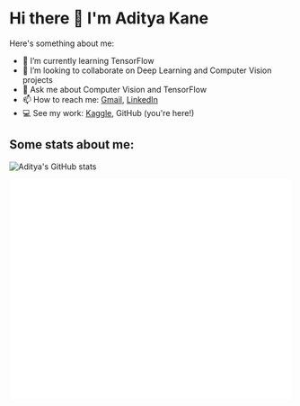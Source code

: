# Hi there 👋 I'm Aditya Kane

<!--
**AdityaKane2001/AdityaKane2001** is a ✨ _special_ ✨ repository because its `README.md` (this file) appears on your GitHub profile.-->

Here's something about me:

- 🌱 I’m currently learning TensorFlow
- 👯 I’m looking to collaborate on Deep Learning and Computer Vision projects
- 💬 Ask me about Computer Vision and TensorFlow
- 📫 How to reach me: [Gmail](https://mail.google.com/mail/u/0/?fs=1&tf=cm&source=mailto&to=adityakane1@gmail.com), [LinkedIn](https://www.linkedin.com/in/aditya-kane/) 
- :computer: See my work: [Kaggle](https://www.kaggle.com/adityakane), GitHub (you're here!)

## Some stats about me:
![Aditya's GitHub stats](https://github-readme-stats.vercel.app/api?username=AdityaKane2001&show_icons=true&theme=radical&title_color=ed8e24&icon_color=33ccff
)


![Metrics](https://github.com/AdityaKane2001/AdityaKane2001/blob/main/github-metrics.svg)
